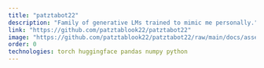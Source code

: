 ```yaml
---
title: "patztabot22"
description: "Family of generative LMs trained to mimic me personally."
link: "https://github.com/patztablook22/patztabot22"
image: "https://github.com/patztablook22/patztabot22/raw/main/docs/assets/img/avatar-patztabot22-blurred.png"
order: 0
technologies: torch huggingface pandas numpy python
---
```

